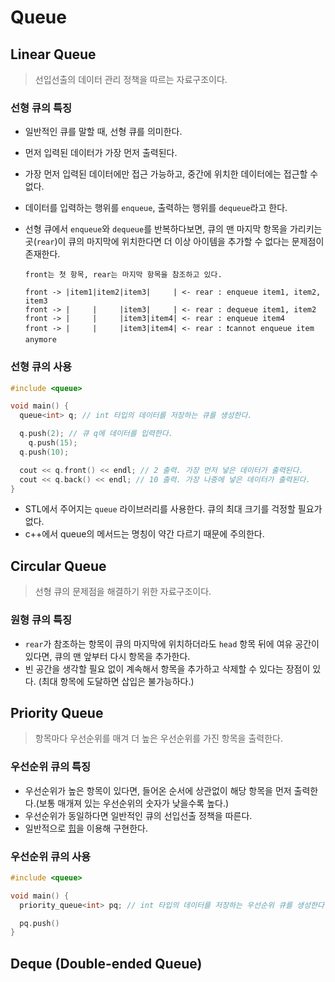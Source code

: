 # Queue

## Linear Queue

>선입선출의 데이터 관리 정책을 따르는 자료구조이다.

### 선형 큐의 특징

- 일반적인 큐를 말할 때, 선형 큐를 의미한다.
- 먼저 입력된 데이터가 가장 먼저 출력된다.
- 가장 먼저 입력된 데이터에만 접근 가능하고, 중간에 위치한 데이터에는 접근할 수 없다.
- 데이터를 입력하는 행위를 `enqueue`, 출력하는 행위를 `dequeue`라고 한다.
- 선형 큐에서 `enqueue`와 `dequeue`를 반복하다보면, 큐의 맨 마지막 항목을 가리키는 곳(`rear`)이 큐의 마지막에 위치한다면 더 이상 아이템을 추가할 수 없다는 문제점이 존재한다.

  ```
  front는 첫 항목, rear는 마지막 항목을 참조하고 있다.

  front -> |item1|item2|item3|     | <- rear : enqueue item1, item2, item3
  front -> |     |     |item3|     | <- rear : dequeue item1, item2
  front -> |     |     |item3|item4| <- rear : enqueue item4
  front -> |     |     |item3|item4| <- rear : ❗️cannot enqueue item anymore
  ```

### 선형 큐의 사용

```cpp
#include <queue>

void main() {
  queue<int> q; // int 타입의 데이터를 저장하는 큐를 생성한다.

  q.push(2); // 큐 q에 데이터를 입력한다.
	q.push(15);
  q.push(10);

  cout << q.front() << endl; // 2 출력. 가장 먼저 넣은 데이터가 출력된다.
  cout << q.back() << endl; // 10 출력. 가장 나중에 넣은 데이터가 출력된다.
}
```

- STL에서 주어지는 `queue` 라이브러리를 사용한다. 큐의 최대 크기를 걱정할 필요가 없다.
- c++에서 queue의 메서드는 명칭이 약간 다르기 때문에 주의한다.

## Circular Queue

>선형 큐의 문제점을 해결하기 위한 자료구조이다.

### 원형 큐의 특징

- `rear`가 참조하는 항목이 큐의 마지막에 위치하더라도 `head` 항목 뒤에 여유 공간이 있다면, 큐의 맨 앞부터 다시 항목을 추가한다.
- 빈 공간을 생각할 필요 없이 계속해서 항목을 추가하고 삭제할 수 있다는 장점이 있다. (최대 항목에 도달하면 삽입은 불가능하다.)

## Priority Queue

> 항목마다 우선순위를 매겨 더 높은 우선순위를 가진 항목을 출력한다.

### 우선순위 큐의 특징

- 우선순위가 높은 항목이 있다면, 들어온 순서에 상관없이 해당 항목을 먼저 출력한다.(보통 매개져 있는 우선순위의 숫자가 낮을수록 높다.)
- 우선순위가 동일하다면 일반적인 큐의 선입선출 정책을 따른다.
- 일반적으로 [힙](../Heap/README.md)을 이용해 구현한다.

### 우선순위 큐의 사용

```cpp
#include <queue>

void main() {
  priority_queue<int> pq; // int 타입의 데이터를 저장하는 우선순위 큐를 생성한다.

  pq.push()
}
```

## Deque (Double-ended Queue)
